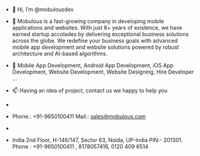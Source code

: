 - 👋 Hi, I’m @mobulousdev
- 👀 Mobulous is a fast-growing company in developing mobile applications and websites. With just 8+ years of existence, we have earned startup accolades by delivering exceptional business solutions across the globe. We redefine your business goals with advanced mobile app development and website solutions powered by robust architecture and AI-based algorithms.

- 🌱 Mobile App Development, Android App Development, iOS App Development, Website Development, Website Designing, Hire Developer ...
- 📫 Having an idea of project, contact us we happy to help you
- 
- Phone.: +91-9650100411 Mail.: sales@mobulous.com
- 
- India
2nd Floor, H-146/147, Sector 63, Noida, UP-India PIN:- 201301. Phone : +91-9650100411 , 8178057416, 0120 409 6514


<!---
mobulousdev/mobulousdev is a ✨ special ✨ repository because its `README.md` (this file) appears on your GitHub profile.
You can click the Preview link to take a look at your changes.
--->

